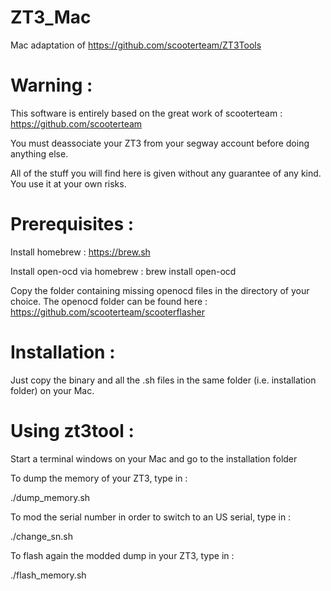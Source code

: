 # ZT3_Mac
Mac adaptation of https://github.com/scooterteam/ZT3Tools

# Warning :
This software is entirely based on the great work of scooterteam : 
https://github.com/scooterteam

You must deassociate your ZT3 from your segway account before doing anything else.

All of the stuff you will find here is given without any guarantee of any kind. You use it at your own risks.

# Prerequisites :
Install homebrew : https://brew.sh

Install open-ocd via homebrew : brew install open-ocd

Copy the folder containing missing openocd files in the directory of your choice.
The openocd folder can be found here : https://github.com/scooterteam/scooterflasher

# Installation :
Just copy the binary and all the .sh files in the same folder (i.e. installation folder) on your Mac.

# Using zt3tool :
Start a terminal windows on your Mac and go to the installation folder

To dump the memory of your ZT3, type in : 

./dump_memory.sh

To mod the serial number in order to switch to an US serial, type in :

./change_sn.sh

To flash again the modded dump in your ZT3, type in :

./flash_memory.sh
